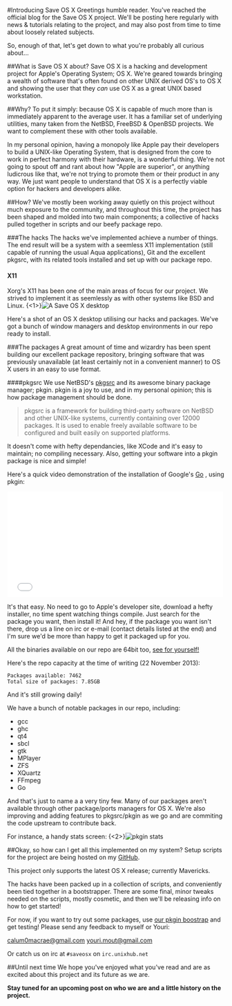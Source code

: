 #Introducing Save OS X
Greetings humble reader. You've reached the official blog for the Save OS X project. We'll be posting here regularly with news & tutorials relating to the project, and may also post from time to time about loosely related subjects.

So, enough of that, let's get down to what you're probably all curious about...

##What is Save OS X about?
Save OS X is a hacking and development project for Apple's Operating System; OS X. We're geared towards bringing a wealth of software that's often found on other UNIX derived OS's to OS X and showing the user that they *can* use OS X as a great UNIX based workstation.

##Why?
To put it simply: because OS X is capable of much more than is immediately apparent to the average user. It has a familiar set of underlying utilities, many taken from the NetBSD, FreeBSD & OpenBSD projects. We want to complement these with other tools available.

In my personal opinion, having a monopoly like Apple pay their developers to build a UNIX-like Operating System, that is designed from the core to work in perfect harmony with their hardware, is a wonderful thing. We're not going to spout off and rant about how "Apple are superior", or anything ludicrous like that, we're not trying to promote them or their product in any way. We just want people to understand that OS X is a perfectly viable option for hackers and developers alike.

##How?
We've mostly been working away quietly on this project without much exposure to the community, and throughout this time, the project has been shaped and molded into two main components; a collective of hacks pulled together in scripts and our beefy package repo.

###The hacks
The hacks we've implemented achieve a number of things. The end result will be a system with a seemless X11 implementation (still capable of running the usual Aqua applications), Git and the excellent pkgsrc, with its related tools installed and set up with our package repo.

#### X11
Xorg's X11 has been one of the main areas of focus for our project. We strived to implement it as seemlessly as with other systems like BSD and Linux.
{<1>}![A Save OS X desktop](http://paste.unixhub.net/index.php/QVav/)

Here's a shot of an OS X desktop utilising our hacks and packages.
We've got a bunch of window managers and desktop environments in our repo ready to install.

###The packages
A great amount of time and wizardry has been spent building our excellent package repository, bringing software that was previously unavailable (at least certainly not in a convenient manner) to OS X users in an easy to use format. 

####pkgsrc
We use NetBSD's [pkgsrc](http://pkgsrc.org/) and its awesome binary package manager; pkgin.
pkgin is a joy to use, and in my personal opinion; this is how package management should be done.
>pkgsrc is a framework for building third-party software on NetBSD and other UNIX-like systems, currently containing over 12000 packages. It is used to enable freely available software to be configured and built easily on supported platforms.

It doesn't come with hefty dependancies, like XCode and it's easy to maintain; no compiling necessary. Also, getting your software into a pkgin package is nice and simple!

Here's a quick video demonstration of the installation of Google's [Go](http://golang.org/) , using pkgin:

<iframe src="//player.vimeo.com/video/80066069" width="500" height="244" frameborder="0" webkitallowfullscreen mozallowfullscreen allowfullscreen></iframe>

It's that easy. No need to go to Apple's developer site, download a hefty installer, no time spent watching things compile. Just search for the package you want, then install it! And hey, if the package you want isn't there, drop us a line on irc or e-mail (contact details listed at the end) and I'm sure we'd be more than happy to get it packaged up for you.


All the binaries available on our repo are 64bit too, [see for yourself!](http://saveosx.org/packages/Darwin/2013Q2/x86_64/)

Here's the repo capacity at the time of writing (22 November 2013):

    Packages available: 7462
    Total size of packages: 7.85GB
    
And it's still growing daily!
 
We have a bunch of notable packages in our repo, including:
 
* gcc
* ghc
* qt4
* sbcl
* gtk
* MPlayer
* ZFS
* XQuartz
* FFmpeg
* Go
 
And that's just to name a a very tiny few. Many of our packages aren't available through other package/ports managers for OS X.
We're also improving and adding features to pkgsrc/pkgin as we go and are commiting the code upstream to contribute back.

For instance, a handy stats screen:
{<2>}![pkgin stats](http://paste.unixhub.net/index.php/aRZ)

##Okay, so how can I get all this implemented on my system?
Setup scripts for the project are being hosted on my [GitHub](https://github.com/Phyrne/saveosx).

This project only supports the latest OS X release; currently Mavericks.

The hacks have been packed up in a collection of scripts, and conveniently been tied together in a bootstrapper. There are some final, minor tweaks needed on the scripts, mostly cosmetic, and then we'll be releasing info on how to get started!

For now, if you want to try out some packages, use [our pkgin boostrap](http://saveosx.org/packages/Darwin/bootstrap/bootstrap-x86_64.pkg) and get  testing!
Please send any feedback to myself or Youri:

<a href="mailto:calum0macrae@gmail.com">calum0macrae@gmail.com</a>
<a href="mailto:youri.mout@gmail.com">youri.mout@gmail.com</a>

Or catch us on irc at `#saveosx` on `irc.unixhub.net`

##Until next time
We hope you've enjoyed what you've read and are as excited about this project and its future as we are.

**Stay tuned for an upcoming post on who we are and a little history on the project.**
